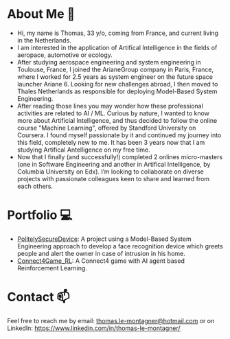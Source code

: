 # About Me 👋
* Hi, my name is Thomas, 33 y/o, coming from France, and current living in the Netherlands.
* I am interested in the application of Artifical Intelligence in the fields of aeropace, automotive or ecology. 
* After studying aerospace engineering and system engineering in Toulouse, France, I joined the ArianeGroup company in Paris, France, where I worked for 2.5 years as system engineer on the future space launcher Ariane 6. Looking for new challenges abroad, I then moved to Thales Netherlands as responsible for deploying Model-Based System Engineering.
* After reading those lines you may wonder how these professional activities are related to AI / ML. Curious by nature, I wanted to know more about Artificial Intelligence, and thus decided to follow the online course "Machine Learning", offered by Standford University on Coursera. I found myself passionate by it and continued my journey into this field, completely new to me. It has been 3 years now that I am studying Artifical Antelligence on my free time.
* Now that I finally (and successfully!) completed 2 onlines micro-masters (one in Software Engineering and another in Artifical Intelligence, by Columbia University on Edx). I’m looking to collaborate on diverse projects with passionate colleagues keen to share and learned from each others.

# Portfolio :computer:
* [PolitelySecureDevice](https://github.com/ThomasLeMontagner/PolitelySecureDevice): A project using a Model-Based System Engineering approach to develop a face recognition device which greets people and alert the owner in case of intrusion in his home.
* [Connect4Game_RL](https://github.com/ThomasLeMontagner/Connect4Game_RL): A Connect4 game with AI agent based Reinforcement Learning.

# Contact 📫
Feel free to reach me by email: thomas.le-montagner@hotmail.com or on LinkedIn: https://www.linkedin.com/in/thomas-le-montagner/

<!---
ThomasLeMontagner/ThomasLeMontagner is a ✨ special ✨ repository because its `README.md` (this file) appears on your GitHub profile.
You can click the Preview link to take a look at your changes.
--->
